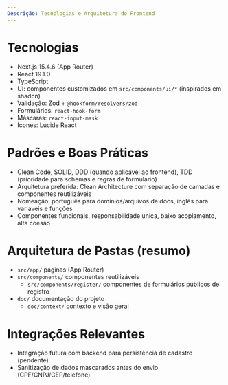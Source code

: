 ```yaml
---
Descrição: Tecnologias e Arquitetura do Frontend
---
```


# Tecnologias

- Next.js 15.4.6 (App Router)
- React 19.1.0
- TypeScript
- UI: componentes customizados em `src/components/ui/*` (inspirados em shadcn)
- Validação: Zod + `@hookform/resolvers/zod`
- Formulários: `react-hook-form`
- Máscaras: `react-input-mask`
- Ícones: Lucide React

# Padrões e Boas Práticas

- Clean Code, SOLID, DDD (quando aplicável ao frontend), TDD (prioridade para schemas e regras de formulário)
- Arquitetura preferida: Clean Architecture com separação de camadas e componentes reutilizáveis
- Nomeação: português para domínios/arquivos de docs, inglês para variáveis e funções
- Componentes funcionais, responsabilidade única, baixo acoplamento, alta coesão

# Arquitetura de Pastas (resumo)

- `src/app/` páginas (App Router)
- `src/components/` componentes reutilizáveis
  - `src/components/register/` componentes de formulários públicos de registro
- `doc/` documentação do projeto
  - `doc/context/` contexto e visão geral

# Integrações Relevantes

- Integração futura com backend para persistência de cadastro (pendente)
- Sanitização de dados mascarados antes do envio (CPF/CNPJ/CEP/telefone)
